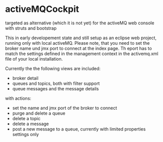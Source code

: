 # activeMQCockpit
targeted as alternative (which it is not yet) for the activeMQ web console with struts and bootstrap

This in early developement state and still setup as an eclipse web project, running only with local activeMQ. 
Please note, that you need to set the broker name und jmx port to connect at the index page. Th eport has to match the settings defined in the management context in the activemq.xml file of your local installation. 

Currently the the following views are included: 
- broker detail 
- queues and topics, both with filter support
- queue messages and the message details

with actions: 
- set the name and jmx port of the broker to connect
- purge and delete a queue 
- delete a topic 
- delete a message
- post a new message to a queue, currently with limited properties settings only

